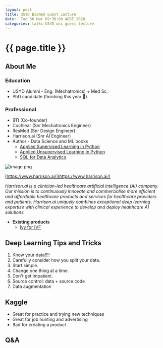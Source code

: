 ```yaml
---
layout: post
title: USYD Biomed Guest Lecture
date:  Tue 30 Mar 09:30:00 AEDT 2020
categories: talks USYD uni guest lecture 
---
```


# {{ page.title }}

## About Me

### Education
* USYD Alumni - Eng. (Mechatronics) + Med Sc.
* PhD candidate (finishing this year 🤞)

### Professional
* BTI (Co-founder)
* Cochlear (Snr Mechatronics Engineer)
* ResMed (Snr Design Engineer)
* Harrison.ai (Snr AI Engineer)
* Author - Data Science and ML books
  * [Applied Supervised Learning in Python](https://www.amazon.com.au/Applied-Supervised-Learning-Python-scikit-learn-ebook/dp/B07KX3L3K2/ref=sr_1_5?keywords=benjamin+johnston+packt&qid=1586010845&sr=8-5)
  * [Applied Unsupervised Learning in Python](https://www.amazon.com.au/Applied-Unsupervised-Learning-Python-relationships-ebook/dp/B07KX42TXY/ref=sr_1_4?keywords=benjamin+johnston+packt&qid=1586010759&sr=8-4)
  * [SQL for Data Analytics](https://www.amazon.com.au/SQL-Data-Analytics-Upom-Malik/dp/1789807352/ref=sr_1_2?keywords=benjamin+johnston+packt&qid=1586010819&sr=8-2)


![image.png](https://static.wixstatic.com/media/8c8c37_94c852aa24434e2a9d78fa2b53137f4a~mv2.png/v1/fill/w_226,h_39,al_c,q_85,usm_0.66_1.00_0.01/logo%20(2).webp)

[https://www.harrison.ai/](https://www.harrison.ai/)

*Harrison.ai is a clinician-led healthcare artificial intelligence (AI) company. Our mission is to continuously innovate and commercialise more efficient and affordable healthcare products and services for healthcare providers and patients. Harrison.ai uniquely combines exceptional deep learning expertise with clinical experience to develop and deploy healthcare AI solutions*


* **Existing products**
  * [Ivy for IVF](https://video.wixstatic.com/video/03353b_a52cb105ee474c419e4f68d3869f849c/720p/mp4/file.mp4)

## Deep Learning Tips and Tricks

1. Know your data!!!!
2. Carefully consider how you split your data.
3. Start simple.
4. Change one thing at a time.
5. Don't get impatient.
6. Source control: data + source code
7. Data augmentation

## Kaggle

* Great for practice and trying new techniques
* Great for job hunting and advertising
* Bad for creating a product

## Q&A